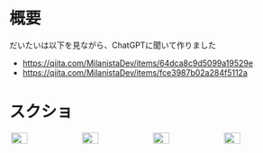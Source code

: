 # 概要
だいたいは以下を見ながら、ChatGPTに聞いて作りました
- https://qiita.com/MilanistaDev/items/64dca8c9d5099a19529e
- https://qiita.com/MilanistaDev/items/fce3987b02a284f5112a

# スクショ
<div style="display: flex; justify-content: space-around;">
  <img src="https://github.com/inakam/cheesy-ios/assets/23179726/0de86362-6955-4430-a508-0593fa2a76b0" style="width: 24%;" />
  <img src="https://github.com/inakam/cheesy-ios/assets/23179726/5896b512-bee8-4338-a65b-ded5bc26dadc" style="width: 24%;" />
  <img src="https://github.com/inakam/cheesy-ios/assets/23179726/795d26ac-591f-4201-8ec7-85c6fdee0c8e" style="width: 24%;" />
  <img src="https://github.com/inakam/cheesy-ios/assets/23179726/c6aa2884-708a-4708-ba5a-c25ff25a3a49" style="width: 24%;" />
</div>
